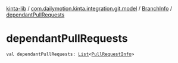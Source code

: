 [kinta-lib](../../index.md) / [com.dailymotion.kinta.integration.git.model](../index.md) / [BranchInfo](index.md) / [dependantPullRequests](./dependant-pull-requests.md)

# dependantPullRequests

`val dependantPullRequests: `[`List`](https://kotlinlang.org/api/latest/jvm/stdlib/kotlin.collections/-list/index.html)`<`[`PullRequestInfo`](../-pull-request-info/index.md)`>`